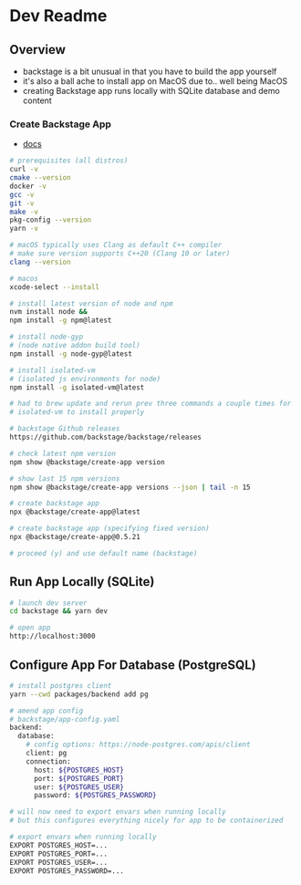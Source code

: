 # Dev Readme

## Overview
- backstage is a bit unusual in that you have to build the app yourself
- it's also a ball ache to install app on MacOS due to.. well being MacOS
- creating Backstage app runs locally with SQLite database and demo content

### Create Backstage App
- [docs](https://backstage.io/docs/getting-started/)

```bash
# prerequisites (all distros)
curl -v
cmake --version
docker -v
gcc -v
git -v
make -v
pkg-config --version
yarn -v

# macOS typically uses Clang as default C++ compiler
# make sure version supports C++20 (Clang 10 or later)
clang --version

# macos
xcode-select --install

# install latest version of node and npm
nvm install node &&
npm install -g npm@latest

# install node-gyp
# (node native addon build tool)
npm install -g node-gyp@latest

# install isolated-vm
# (isolated js environments for node)
npm install -g isolated-vm@latest

# had to brew update and rerun prev three commands a couple times for
# isolated-vm to install properly

# backstage Github releases
https://github.com/backstage/backstage/releases

# check latest npm version
npm show @backstage/create-app version

# show last 15 npm versions
npm show @backstage/create-app versions --json | tail -n 15

# create backstage app
npx @backstage/create-app@latest

# create backstage app (specifying fixed version)
npx @backstage/create-app@0.5.21

# proceed (y) and use default name (backstage)
```

## Run App Locally (SQLite)
```bash
# launch dev server
cd backstage && yarn dev

# open app
http://localhost:3000
```

## Configure App For Database (PostgreSQL)
```bash
# install postgres client
yarn --cwd packages/backend add pg

# amend app config
# backstage/app-config.yaml
backend:
  database:
    # config options: https://node-postgres.com/apis/client
    client: pg
    connection:
      host: ${POSTGRES_HOST}
      port: ${POSTGRES_PORT}
      user: ${POSTGRES_USER}
      password: ${POSTGRES_PASSWORD}

# will now need to export envars when running locally
# but this configures everything nicely for app to be containerized

# export envars when running locally
EXPORT POSTGRES_HOST=...
EXPORT POSTGRES_PORT=...
EXPORT POSTGRES_USER=...
EXPORT POSTGRES_PASSWORD=...
```